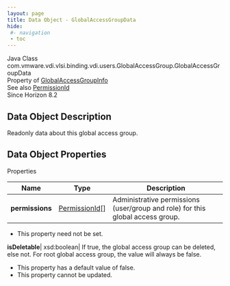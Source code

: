 ```yaml
---
layout: page
title: Data Object - GlobalAccessGroupData
hide:
 #- navigation
 - toc
---
```






Java Class
    com.vmware.vdi.vlsi.binding.vdi.users.GlobalAccessGroup.GlobalAccessGroupData  
Property of
     [GlobalAccessGroupInfo](vdi.users.GlobalAccessGroup.GlobalAccessGroupInfo.md#field_detail)  
See also
     [PermissionId](vdi.entity.PermissionId.md)  
Since 
    Horizon 8.2

## Data Object Description 

Readonly data about this global access group. 

## Data Object Properties

Properties

Name |  Type |  Description   
---|---|---  
**permissions**| [PermissionId[]](vdi.entity.PermissionId.md)|  Administrative permissions (user/group and role) for this global access group.   


* This property need not be set.

  
**isDeletable**|  xsd:boolean|  If true, the global access group can be deleted, else not. For root global access group, the value will always be false.   


  * This property has a default value of false.
* This property cannot be updated.

  
  
  
  
  
  

